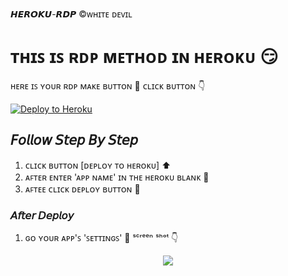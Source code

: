 𝙃𝙀𝙍𝙊𝙆𝙐-𝙍𝘿𝙋
©ᴡʜɪᴛᴇ ᴅᴇᴠɪʟ 
# ᴛʜɪꜱ ɪꜱ ʀᴅᴘ ᴍᴇᴛʜᴏᴅ ɪɴ ʜᴇʀᴏᴋᴜ 😏

ʜᴇʀᴇ ɪꜱ ʏᴏᴜʀ ʀᴅᴘ ᴍᴀᴋᴇ ʙᴜᴛᴛᴏɴ 🤫
ᴄʟɪᴄᴋ ʙᴜᴛᴛᴏɴ 👇
<p><a href="https://dashboard.heroku.com/new?template=https://github.com/OsharaShaveen/HerokuRdp"> <img src="https://www.herokucdn.com/deploy/button.svg" alt="Deploy to Heroku" /></a></p>


## 𝘍𝘰𝘭𝘭𝘰𝘸 𝘚𝘵𝘦𝘱 𝘉𝘺 𝘚𝘵𝘦𝘱

1. ᴄʟɪᴄᴋ ʙᴜᴛᴛᴏɴ [ᴅᴇᴘʟᴏʏ ᴛᴏ ʜᴇʀᴏᴋᴜ] ⬆
2. ᴀꜰᴛᴇʀ ᴇɴᴛᴇʀ 'ᴀᴘᴘ ɴᴀᴍᴇ' ɪɴ ᴛʜᴇ ʜᴇʀᴏᴋᴜ ʙʟᴀɴᴋ 🤫
3. ᴀꜰᴛᴇᴇ ᴄʟɪᴄᴋ ᴅᴇᴘʟᴏʏ ʙᴜᴛᴛᴏɴ 🤫

### 𝘈𝘧𝘵𝘦𝘳 𝘋𝘦𝘱𝘭𝘰𝘺

1. ɢᴏ ʏᴏᴜʀ ᴀᴘᴘ'ꜱ 'ꜱᴇᴛᴛɪɴɢꜱ' 🤫 ˢᶜʳᵉᵉⁿ ˢʰᵒᵗ 👇
 <p align="center">
  <img src="https://telegra.ph/file/906a3928189ef519970c0.jpg">
</p>

